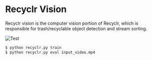 # Recyclr Vision

Recyclr vision is the computer vision portion of Recyclr, which is responsible for trash/recyclable object detection and stream sorting.

![Test](https://i.imgur.com/L4kuEJD.jpg)

```sh
$ python recyclr.py train
$ python recyclr.py eval input_video.mp4
```